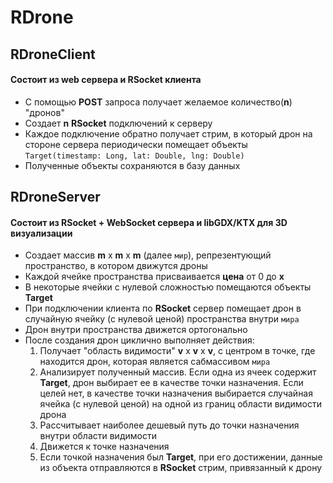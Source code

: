 # RDrone

## RDroneClient

#### **Состоит из web сервера и RSocket клиента**

- С помощью **POST** запроса получает желаемое количество(**n**) "дронов"
- Создает **n** **RSocket** подключений к серверу
- Каждое подключение обратно получает стрим, в который дрон на стороне сервера периодически помещает объекты `Target(timestamp: Long, lat: Double, lng: Double)`
- Полученные объекты сохраняются в базу данных

## RDroneServer
#### **Состоит из RSocket + WebSocket сервера и libGDX/KTX для 3D визуализации**

- Создает массив **m** x **m** x **m** (далее `мир`), репрезентующий пространство, в котором движутся дроны 
- Каждой ячейке пространства присваивается **цена** от 0 до **x**
- В некоторые ячейки с нулевой сложностью помещаются объекты **Target**
- При подключении клиента по **RSocket** сервер помещает дрон в случайную ячейку (с нулевой ценой) пространства внутри `мира`
- Дрон внутри пространства движется ортогонально
- После создания дрон циклично выполняет действия:
  1. Получает "область видимости" **v** x **v** x **v**, с центром в точке, где находится дрон, которая является сабмассивом `мира`
  2. Анализирует полученный массив. Если одна из ячеек содержит **Target**, дрон выбирает ее в качестве точки назначения. Если целей нет, в качестве точки назначения выбирается случайная ячейка (с нулевой ценой) на одной из границ области видимости дрона
  3. Рассчитывает наиболее дешевый путь до точки назначения внутри области видимости
  4. Движется к точке назначения
  5. Если точкой назначения был **Target**, при его достижении, данные из объекта отправляются в **RSocket** стрим, привязанный к дрону